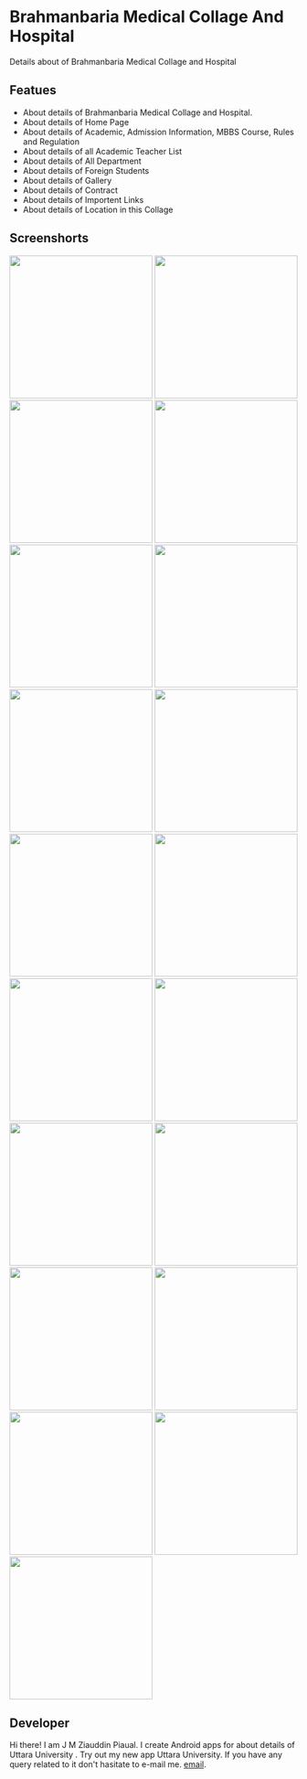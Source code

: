 # Brahmanbaria Medical Collage And Hospital

Details about of Brahmanbaria Medical Collage and Hospital 

## Featues

- About details of Brahmanbaria Medical Collage and Hospital.
- About details of Home Page
- About details of Academic, Admission Information, MBBS Course, Rules and Regulation
- About details of all Academic Teacher List
- About details of All Department
- About details of Foreign Students
- About details of Gallery
- About details of Contract
- About details of Importent Links
- About details of Location in this Collage

## Screenshorts
<img src="screenshots/details-1.jpg"
 height="250">
 <img src="screenshots/details-2.jpg"
 height="250">
  <img src="screenshots/details-3.jpg"
 height="250">
 <img src="screenshots/details-4.jpg"
 height="250">
  <img src="screenshots/details-5.jpg"
 height="250">
 <img src="screenshots/details-6.jpg"
 height="250">
  <img src="screenshots/details-7.jpg"
 height="250">
 <img src="screenshots/details-8.jpg"
 height="250">
  <img src="screenshots/details-9.jpg"
 height="250">
 <img src="screenshots/details-10.jpg"
 height="250">
 <img src="screenshots/details-11.jpg"
 height="250">
  <img src="screenshots/details-12.jpg"
 height="250">
 <img src="screenshots/details-13.jpg"
 height="250">
  <img src="screenshots/details-14.jpg"
 height="250">
 <img src="screenshots/details-15.jpg"
 height="250">
  <img src="screenshots/details-16.jpg"
 height="250">
 <img src="screenshots/details-17.jpg"
 height="250">
  <img src="screenshots/details-18.jpg"
 height="250">
 <img src="screenshots/details-19.jpg"
 height="250">
 
 ## Developer 
 Hi there! I am J M Ziauddin Piaual. I create Android apps for about details of Uttara University . Try out my new app Uttara University. If you have any query related to it don't hasitate to e-mail me. [email](mailto:ziauddinpial01@gmail.com). 





